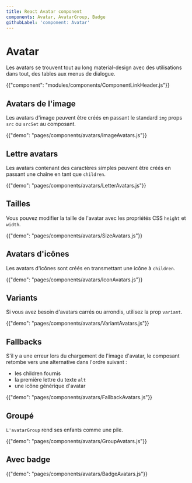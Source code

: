 ```yaml
---
title: React Avatar component
components: Avatar, AvatarGroup, Badge
githubLabel: 'component: Avatar'
---
```


# Avatar

<p class="description">Les avatars se trouvent tout au long material-design avec des utilisations dans tout, des tables aux menus de dialogue.</p>

{{"component": "modules/components/ComponentLinkHeader.js"}}

## Avatars de l'image

Les avatars d'image peuvent être créés en passant le standard `img` props `src` ou `srcSet` au composant.

{{"demo": "pages/components/avatars/ImageAvatars.js"}}

## Lettre avatars

Les avatars contenant des caractères simples peuvent être créés en passant une chaîne en tant que `children`.

{{"demo": "pages/components/avatars/LetterAvatars.js"}}

## Tailles

Vous pouvez modifier la taille de l'avatar avec les propriétés CSS `height` et `width`.

{{"demo": "pages/components/avatars/SizeAvatars.js"}}

## Avatars d'icônes

Les avatars d'icônes sont créés en transmettant une icône à `children`.

{{"demo": "pages/components/avatars/IconAvatars.js"}}

## Variants

Si vous avez besoin d'avatars carrés ou arrondis, utilisez la prop `variant`.

{{"demo": "pages/components/avatars/VariantAvatars.js"}}

## Fallbacks

S'il y a une erreur lors du chargement de l'image d'avatar, le composant retombe vers une alternative dans l'ordre suivant :

- les children fournis
- la première lettre du texte `alt`
- une icône générique d'avatar

{{"demo": "pages/components/avatars/FallbackAvatars.js"}}

## Groupé

`L'avatarGroup` rend ses enfants comme une pile.

{{"demo": "pages/components/avatars/GroupAvatars.js"}}

## Avec badge

{{"demo": "pages/components/avatars/BadgeAvatars.js"}}

